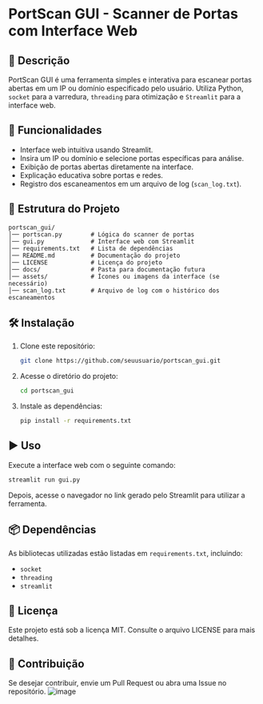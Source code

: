 # PortScan GUI - Scanner de Portas com Interface Web

## 📌 Descrição
PortScan GUI é uma ferramenta simples e interativa para escanear portas abertas em um IP ou domínio especificado pelo usuário. Utiliza Python, `socket` para a varredura, `threading` para otimização e `Streamlit` para a interface web.

## 🚀 Funcionalidades
- Interface web intuitiva usando Streamlit.
- Insira um IP ou domínio e selecione portas específicas para análise.
- Exibição de portas abertas diretamente na interface.
- Explicação educativa sobre portas e redes.
- Registro dos escaneamentos em um arquivo de log (`scan_log.txt`).

## 📂 Estrutura do Projeto
```
portscan_gui/
│── portscan.py        # Lógica do scanner de portas
│── gui.py             # Interface web com Streamlit
│── requirements.txt   # Lista de dependências
│── README.md          # Documentação do projeto
│── LICENSE            # Licença do projeto
│── docs/              # Pasta para documentação futura
│── assets/            # Ícones ou imagens da interface (se necessário)
│── scan_log.txt       # Arquivo de log com o histórico dos escaneamentos
```

## 🛠️ Instalação
1. Clone este repositório:
   ```sh
   git clone https://github.com/seuusuario/portscan_gui.git
   ```
2. Acesse o diretório do projeto:
   ```sh
   cd portscan_gui
   ```
3. Instale as dependências:
   ```sh
   pip install -r requirements.txt
   ```

## ▶ Uso
Execute a interface web com o seguinte comando:
```sh
streamlit run gui.py
```
Depois, acesse o navegador no link gerado pelo Streamlit para utilizar a ferramenta.

## 📦 Dependências
As bibliotecas utilizadas estão listadas em `requirements.txt`, incluindo:
- `socket`
- `threading`
- `streamlit`

## 📜 Licença
Este projeto está sob a licença MIT. Consulte o arquivo LICENSE para mais detalhes.

## 🤝 Contribuição
Se desejar contribuir, envie um Pull Request ou abra uma Issue no repositório.
![image](https://github.com/user-attachments/assets/bbf8c3a0-c4b3-4bb2-9c4d-3f1ea9e71162)

